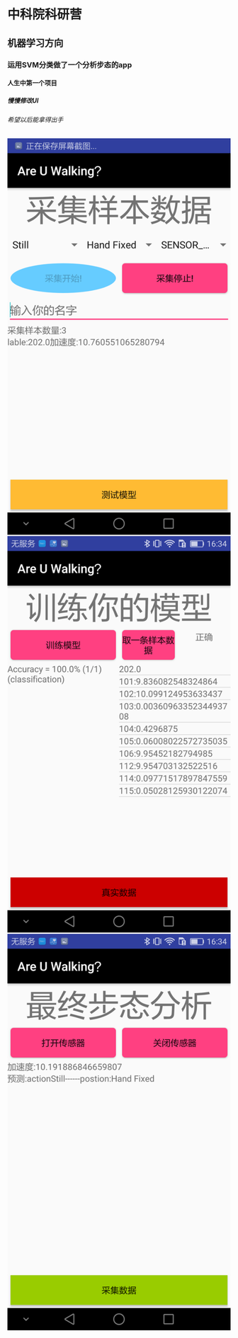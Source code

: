 # 中科院科研营
## 机器学习方向
### 运用SVM分类做了一个分析步态的app
#### 人生中第一个项目
##### 慢慢修改UI
###### 希望以后能拿得出手

![项目截图](https://github.com/ShiRoiNoKaze/SVMProj/blob/master/shoots/Screenshot_2016-10-06-16-28-09.png)
![项目截图](https://github.com/ShiRoiNoKaze/SVMProj/blob/master/shoots/Screenshot_2016-10-06-16-34-07.png)
![项目截图](https://github.com/ShiRoiNoKaze/SVMProj/blob/master/shoots/Screenshot_2016-10-06-16-34-14.png)